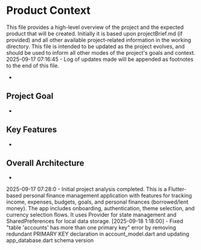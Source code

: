 # Product Context

This file provides a high-level overview of the project and the expected product that will be created. Initially it is based upon projectBrief.md (if provided) and all other available project-related information in the working directory. This file is intended to be updated as the project evolves, and should be used to inform all other modes of the project's goals and context.
2025-09-17 07:16:45 - Log of updates made will be appended as footnotes to the end of this file.

*

## Project Goal

*   

## Key Features

*   

## Overall Architecture

*   
2025-09-17 07:28:0 - Initial project analysis completed. This is a Flutter-based personal finance management application with features for tracking income, expenses, budgets, goals, and personal finances (borrowed/lent money). The app includes onboarding, authentication, theme selection, and currency selection flows. It uses Provider for state management and SharedPreferences for local data storage.
[2025-09-18 1:18:00] - Fixed "table 'accounts' has more than one primary key" error by removing redundant PRIMARY KEY declaration in account_model.dart and updating app_database.dart schema version